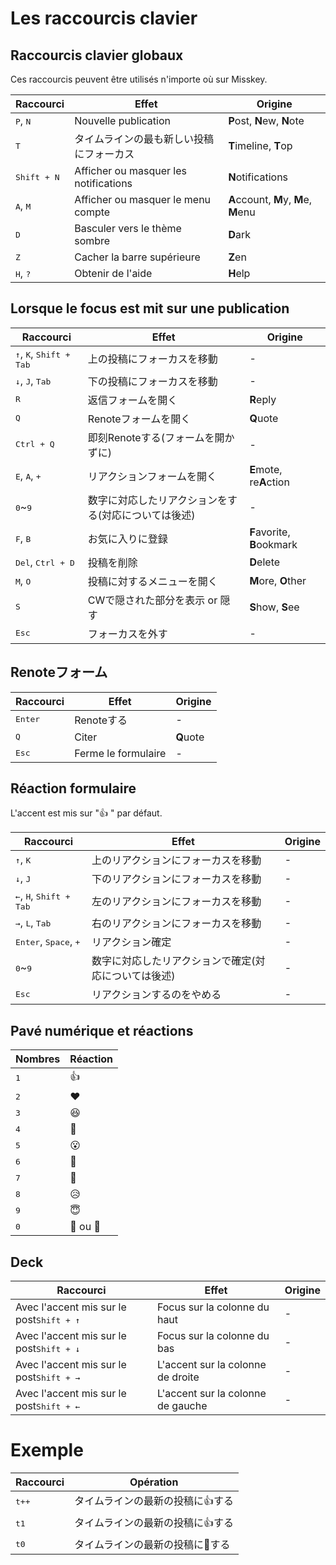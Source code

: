 # Les raccourcis clavier

## Raccourcis clavier globaux
Ces raccourcis peuvent être utilisés n'importe où sur Misskey.
<table>
	<thead>
		<tr><th>Raccourci</th><th>Effet</th><th>Origine</th></tr>
	</thead>
	<tbody>
		<tr><td><kbd class="key">P</kbd>, <kbd class="key">N</kbd></td><td>Nouvelle publication</td><td><b>P</b>ost, <b>N</b>ew, <b>N</b>ote</td></tr>
		<tr><td><kbd class="key">T</kbd></td><td>タイムラインの最も新しい投稿にフォーカス</td><td><b>T</b>imeline, <b>T</b>op</td></tr>
		<tr><td><kbd class="group"><kbd class="key">Shift</kbd> + <kbd class="key">N</kbd></kbd></td><td>Afficher ou masquer les notifications</td><td><b>N</b>otifications</td></tr>
		<tr><td><kbd class="key">A</kbd>, <kbd class="key">M</kbd></td><td>Afficher ou masquer le menu compte</td><td><b>A</b>ccount, <b>M</b>y, <b>M</b>e, <b>M</b>enu</td></tr>
		<tr><td><kbd class="key">D</kbd></td><td>Basculer vers le thème sombre</td><td><b>D</b>ark</td></tr>
		<tr><td><kbd class="key">Z</kbd></td><td>Cacher la barre supérieure</td><td><b>Z</b>en</td></tr>
		<tr><td><kbd class="key">H</kbd>, <kbd class="key">?</kbd></td><td>Obtenir de l'aide</td><td><b>H</b>elp</td></tr>
	</tbody>
</table>

## Lorsque le focus est mit sur une publication
<table>
	<thead>
		<tr><th>Raccourci</th><th>Effet</th><th>Origine</th></tr>
	</thead>
	<tbody>
		<tr><td><kbd class="key">↑</kbd>, <kbd class="key">K</kbd>, <kbd class="group"><kbd class="key">Shift</kbd> + <kbd class="key">Tab</kbd></kbd></td><td>上の投稿にフォーカスを移動</td><td>-</td></tr>
		<tr><td><kbd class="key">↓</kbd>, <kbd class="key">J</kbd>, <kbd class="key">Tab</kbd></td><td>下の投稿にフォーカスを移動</td><td>-</td></tr>
		<tr><td><kbd class="key">R</kbd></td><td>返信フォームを開く</td><td><b>R</b>eply</td></tr>
		<tr><td><kbd class="key">Q</kbd></td><td>Renoteフォームを開く</td><td><b>Q</b>uote</td></tr>
		<tr><td><kbd class="group"><kbd class="key">Ctrl</kbd> + <kbd class="key">Q</kbd></kbd></td><td>即刻Renoteする(フォームを開かずに)</td><td>-</td></tr>
		<tr><td><kbd class="key">E</kbd>, <kbd class="key">A</kbd>, <kbd class="key">+</kbd></td><td>リアクションフォームを開く</td><td><b>E</b>mote, re<b>A</b>ction</td></tr>
		<tr><td><kbd class="key">0</kbd>~<kbd class="key">9</kbd></td><td>数字に対応したリアクションをする(対応については後述)</td><td>-</td></tr>
		<tr><td><kbd class="key">F</kbd>, <kbd class="key">B</kbd></td><td>お気に入りに登録</td><td><b>F</b>avorite, <b>B</b>ookmark</td></tr>
		<tr><td><kbd class="key">Del</kbd>, <kbd class="group"><kbd class="key">Ctrl</kbd> + <kbd class="key">D</kbd></kbd></td><td>投稿を削除</td><td><b>D</b>elete</tr>
		<tr><td><kbd class="key">M</kbd>, <kbd class="key">O</kbd></td><td>投稿に対するメニューを開く</td><td><b>M</b>ore, <b>O</b>ther</td></tr>
		<tr><td><kbd class="key">S</kbd></td><td>CWで隠された部分を表示 or 隠す</td><td><b>S</b>how, <b>S</b>ee</td></tr>
		<tr><td><kbd class="key">Esc</kbd></td><td>フォーカスを外す</td><td>-</td></tr>
	</tbody>
</table>

## Renoteフォーム
<table>
	<thead>
		<tr><th>Raccourci</th><th>Effet</th><th>Origine</th></tr>
	</thead>
	<tbody>
		<tr><td><kbd class="key">Enter</kbd></td><td>Renoteする</td><td>-</td></tr>
		<tr><td><kbd class="key">Q</kbd></td><td>Citer</td><td><b>Q</b>uote</td></tr>
		<tr><td><kbd class="key">Esc</kbd></td><td>Ferme le formulaire</td><td>-</td></tr>
	</tbody>
</table>

## Réaction formulaire
L'accent est mis sur "👍 " par défaut.
<table>
	<thead>
		<tr><th>Raccourci</th><th>Effet</th><th>Origine</th></tr>
	</thead>
	<tbody>
		<tr><td><kbd class="key">↑</kbd>, <kbd class="key">K</kbd></td><td>上のリアクションにフォーカスを移動</td><td>-</td></tr>
		<tr><td><kbd class="key">↓</kbd>, <kbd class="key">J</kbd></td><td>下のリアクションにフォーカスを移動</td><td>-</td></tr>
		<tr><td><kbd class="key">←</kbd>, <kbd class="key">H</kbd>, <kbd class="group"><kbd class="key">Shift</kbd> + <kbd class="key">Tab</kbd></kbd></td><td>左のリアクションにフォーカスを移動</td><td>-</td></tr>
		<tr><td><kbd class="key">→</kbd>, <kbd class="key">L</kbd>, <kbd class="key">Tab</kbd></td><td>右のリアクションにフォーカスを移動</td><td>-</td></tr>
		<tr><td><kbd class="key">Enter</kbd>, <kbd class="key">Space</kbd>, <kbd class="key">+</kbd></td><td>リアクション確定</td><td>-</td></tr>
		<tr><td><kbd class="key">0</kbd>~<kbd class="key">9</kbd></td><td>数字に対応したリアクションで確定(対応については後述)</td><td>-</td></tr>
		<tr><td><kbd class="key">Esc</kbd></td><td>リアクションするのをやめる</td><td>-</td></tr>
	</tbody>
</table>

## Pavé numérique et réactions
<table>
	<thead>
		<tr><th>Nombres</th><th>Réaction</th></tr>
	</thead>
	<tbody>
		<tr><td><kbd class="key">1</kbd></td><td>👍</td></tr>
		<tr><td><kbd class="key">2</kbd></td><td>❤️</td></tr>
		<tr><td><kbd class="key">3</kbd></td><td>😆</td></tr>
		<tr><td><kbd class="key">4</kbd></td><td>🤔</td></tr>
		<tr><td><kbd class="key">5</kbd></td><td>😮</td></tr>
		<tr><td><kbd class="key">6</kbd></td><td>🎉</td></tr>
		<tr><td><kbd class="key">7</kbd></td><td>💢</td></tr>
		<tr><td><kbd class="key">8</kbd></td><td>😥</td></tr>
		<tr><td><kbd class="key">9</kbd></td><td>😇</td></tr>
		<tr><td><kbd class="key">0</kbd></td><td>🍮 ou 🍣</td></tr>
	</tbody>
</table>

## Deck
<table>
	<thead>
		<tr><th>Raccourci</th><th>Effet</th><th>Origine</th></tr>
	</thead>
	<tbody>
		<tr><td>Avec l'accent mis sur le post<kbd class="group"><kbd class="key">Shift</kbd> + <kbd class="key">↑</kbd></kbd></td><td>Focus sur la colonne du haut</td><td>-</td></tr>
		<tr><td>Avec l'accent mis sur le post<kbd class="group"><kbd class="key">Shift</kbd> + <kbd class="key">↓</kbd></kbd></td><td>Focus sur la colonne du bas</td><td>-</td></tr>
		<tr><td>Avec l'accent mis sur le post<kbd class="group"><kbd class="key">Shift</kbd> + <kbd class="key">→</kbd></kbd></td><td>L'accent sur la colonne de droite</td><td>-</td></tr>
		<tr><td>Avec l'accent mis sur le post<kbd class="group"><kbd class="key">Shift</kbd> + <kbd class="key">←</kbd></kbd></td><td>L'accent sur la colonne de gauche</td><td>-</td></tr>
	</tbody>
</table>

# Exemple
<table>
	<thead>
		<tr><th>Raccourci</th><th>Opération</th></tr>
	</thead>
	<tbody>
		<tr><td><kbd class="key">t</kbd><kbd class="key">+</kbd><kbd class="key">+</kbd></td><td>タイムラインの最新の投稿に👍する</td></tr>
		<tr><td><kbd class="key">t</kbd><kbd class="key">1</kbd></td><td>タイムラインの最新の投稿に👍する</td></tr>
		<tr><td><kbd class="key">t</kbd><kbd class="key">0</kbd></td><td>タイムラインの最新の投稿に🍮する</td></tr>
	</tbody>
</table>
